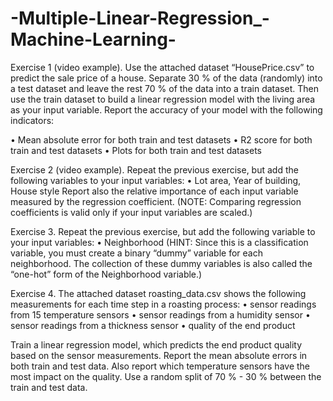 # -Multiple-Linear-Regression_-Machine-Learning-

Exercise 1 (video example). Use the attached dataset “HousePrice.csv” to predict the sale price of a house. Separate 30 % of the data (randomly) into a test dataset and leave the rest 70 % of the data into a train dataset. Then use the train dataset to build a linear regression model with the living area as your input variable. Report the accuracy of your model with the following indicators:

• Mean absolute error for both train and test datasets
• R2 score for both train and test datasets
• Plots for both train and test datasets


Exercise 2 (video example). Repeat the previous exercise, but add the following variables to your input variables:
• Lot area, Year of building, House style
Report also the relative importance of each input variable measured by the regression coefficient.
(NOTE: Comparing regression coefficients is valid only if your input variables are scaled.)


Exercise 3. Repeat the previous exercise, but add the following variable to your input variables:
• Neighborhood
(HINT: Since this is a classification variable, you must create a binary “dummy” variable for each neighborhood. The collection of these dummy variables is also called the “one-hot” form of the Neighborhood variable.)


Exercise 4. The attached dataset roasting_data.csv shows the following measurements for each time step in a roasting process:
• sensor readings from 15 temperature sensors
• sensor readings from a humidity sensor
• sensor readings from a thickness sensor
• quality of the end product

Train a linear regression model, which predicts the end product quality based on the sensor measurements. Report the mean absolute errors in both train and test data. Also report which temperature sensors have the most impact on the quality. Use a random split of 70 % - 30 % between the train and test data.
